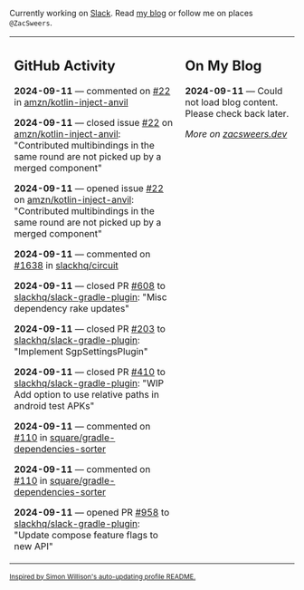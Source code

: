 Currently working on [Slack](https://slack.com/). Read [my blog](https://zacsweers.dev/) or follow me on places `@ZacSweers`.

<table><tr><td valign="top" width="60%">

## GitHub Activity
<!-- githubActivity starts -->
**2024-09-11** — commented on [#22](https://github.com/amzn/kotlin-inject-anvil/issues/22#issuecomment-2344658666) in [amzn/kotlin-inject-anvil](https://github.com/amzn/kotlin-inject-anvil)

**2024-09-11** — closed issue [#22](https://github.com/amzn/kotlin-inject-anvil/issues/22) on [amzn/kotlin-inject-anvil](https://github.com/amzn/kotlin-inject-anvil): "Contributed multibindings in the same round are not picked up by a merged component"

**2024-09-11** — opened issue [#22](https://github.com/amzn/kotlin-inject-anvil/issues/22) on [amzn/kotlin-inject-anvil](https://github.com/amzn/kotlin-inject-anvil): "Contributed multibindings in the same round are not picked up by a merged component"

**2024-09-11** — commented on [#1638](https://github.com/slackhq/circuit/issues/1638#issuecomment-2344545049) in [slackhq/circuit](https://github.com/slackhq/circuit)

**2024-09-11** — closed PR [#608](https://github.com/slackhq/slack-gradle-plugin/pull/608) to [slackhq/slack-gradle-plugin](https://github.com/slackhq/slack-gradle-plugin): "Misc dependency rake updates"

**2024-09-11** — closed PR [#203](https://github.com/slackhq/slack-gradle-plugin/pull/203) to [slackhq/slack-gradle-plugin](https://github.com/slackhq/slack-gradle-plugin): "Implement SgpSettingsPlugin"

**2024-09-11** — closed PR [#410](https://github.com/slackhq/slack-gradle-plugin/pull/410) to [slackhq/slack-gradle-plugin](https://github.com/slackhq/slack-gradle-plugin): "WIP Add option to use relative paths in android test APKs"

**2024-09-11** — commented on [#110](https://github.com/square/gradle-dependencies-sorter/issues/110#issuecomment-2344340227) in [square/gradle-dependencies-sorter](https://github.com/square/gradle-dependencies-sorter)

**2024-09-11** — commented on [#110](https://github.com/square/gradle-dependencies-sorter/issues/110#issuecomment-2344336789) in [square/gradle-dependencies-sorter](https://github.com/square/gradle-dependencies-sorter)

**2024-09-11** — opened PR [#958](https://github.com/slackhq/slack-gradle-plugin/pull/958) to [slackhq/slack-gradle-plugin](https://github.com/slackhq/slack-gradle-plugin): "Update compose feature flags to new API"
<!-- githubActivity ends -->
</td><td valign="top" width="40%">

## On My Blog
<!-- blog starts -->
**2024-09-11** — Could not load blog content. Please check back later.
<!-- blog ends -->
_More on [zacsweers.dev](https://zacsweers.dev/)_
</td></tr></table>

<sub><a href="https://simonwillison.net/2020/Jul/10/self-updating-profile-readme/">Inspired by Simon Willison's auto-updating profile README.</a></sub>